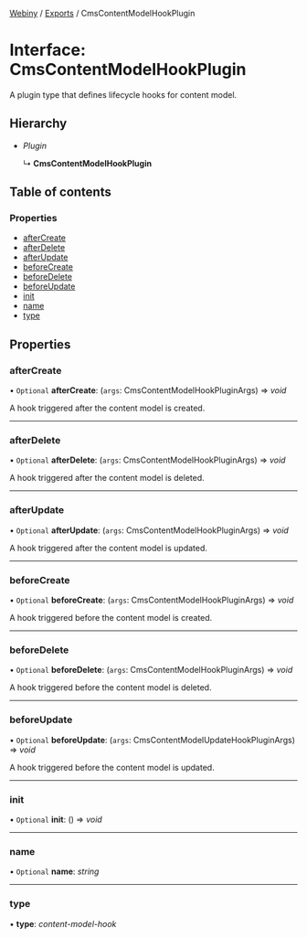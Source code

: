 [Webiny](../README.md) / [Exports](../modules.md) / CmsContentModelHookPlugin

# Interface: CmsContentModelHookPlugin

A plugin type that defines lifecycle hooks for content model.

## Hierarchy

* *Plugin*

  ↳ **CmsContentModelHookPlugin**

## Table of contents

### Properties

- [afterCreate](cmscontentmodelhookplugin.md#aftercreate)
- [afterDelete](cmscontentmodelhookplugin.md#afterdelete)
- [afterUpdate](cmscontentmodelhookplugin.md#afterupdate)
- [beforeCreate](cmscontentmodelhookplugin.md#beforecreate)
- [beforeDelete](cmscontentmodelhookplugin.md#beforedelete)
- [beforeUpdate](cmscontentmodelhookplugin.md#beforeupdate)
- [init](cmscontentmodelhookplugin.md#init)
- [name](cmscontentmodelhookplugin.md#name)
- [type](cmscontentmodelhookplugin.md#type)

## Properties

### afterCreate

• `Optional` **afterCreate**: (`args`: CmsContentModelHookPluginArgs) => *void*

A hook triggered after the content model is created.

___

### afterDelete

• `Optional` **afterDelete**: (`args`: CmsContentModelHookPluginArgs) => *void*

A hook triggered after the content model is deleted.

___

### afterUpdate

• `Optional` **afterUpdate**: (`args`: CmsContentModelHookPluginArgs) => *void*

A hook triggered after the content model is updated.

___

### beforeCreate

• `Optional` **beforeCreate**: (`args`: CmsContentModelHookPluginArgs) => *void*

A hook triggered before the content model is created.

___

### beforeDelete

• `Optional` **beforeDelete**: (`args`: CmsContentModelHookPluginArgs) => *void*

A hook triggered before the content model is deleted.

___

### beforeUpdate

• `Optional` **beforeUpdate**: (`args`: CmsContentModelUpdateHookPluginArgs) => *void*

A hook triggered before the content model is updated.

___

### init

• `Optional` **init**: () => *void*

___

### name

• `Optional` **name**: *string*

___

### type

• **type**: *content-model-hook*
